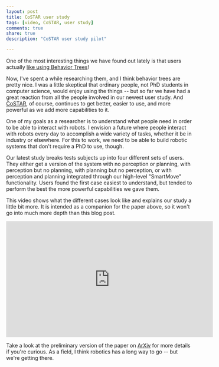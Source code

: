 ```yaml
---
layout: post
title: CoSTAR user study
tags: [video, CoSTAR, user study]
comments: true
share: true
description: "CoSTAR user study pilot"

---
```


One of the most interesting things we have found out lately is that users actually [like using Behavior Trees](https://arxiv.org/pdf/1703.07890.pdf)!

Now, I've spent a while researching them, and I think behavior trees are pretty nice. I was a little skeptical that ordinary people, not PhD students in computer science, would enjoy using the things -- but so far we have had a great reaction from all the people involved in our newest user study. And [CoSTAR](https://github.com/cpaxton/costar_stack), of course, continues to get better, easier to use, and more powerful as we add more capabilities to it.

One of my goals as a researcher is to understand what people need in order to be able to interact with robots. I envision a future where people interact with robots every day to accomplish a wide variety of tasks, whether it be in industry or elsewhere. For this to work, we need to be able to build robotic systems that don't require a PhD to use, though.

Our latest study breaks tests subjects up into four different sets of users. They either get a version of the system with no perception or planning, with perception but no planning, with planning but no perception, or with perception and planning integrated through our high-level "SmartMove" functionality. Users found the first case easiest to understand, but tended to perform the best the more powerful capabilities we gave them.

This video shows what the different cases look like and explains our study a little bit more. It is intended as a companion for the paper above, so it won't go into much more depth than this blog post.

<iframe width="560" height="315" src="https://www.youtube.com/embed/uf_3P6TmVrQ" frameborder="0" allowfullscreen></iframe>

Take a look at the preliminary version of the paper on [ArXiv](https://arxiv.org/pdf/1703.07890.pdf) for more details if you're curious. As a field, I think robotics has a long way to go -- but we're getting there.

